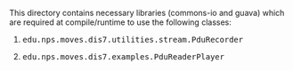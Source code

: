 This directory contains necessary libraries (commons-io and guava) which are 
required at compile/runtime to use the following classes:

1.  <pre>edu.nps.moves.dis7.utilities.stream.PduRecorder</pre>
2.  <pre>edu.nps.moves.dis7.examples.PduReaderPlayer</pre>
